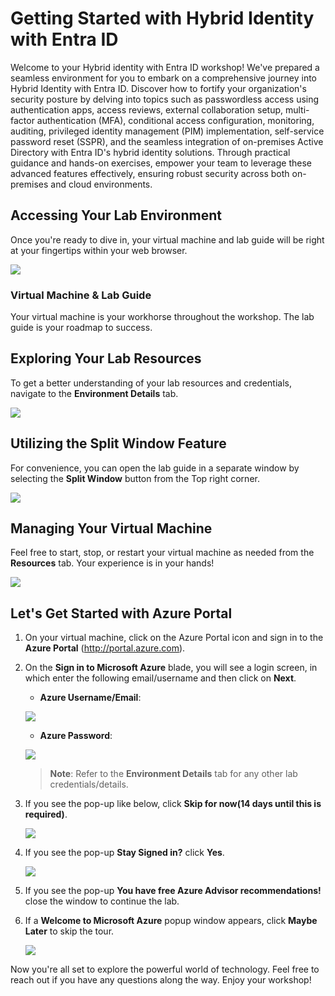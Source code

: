 # Getting Started with Hybrid Identity with Entra ID

Welcome to your Hybrid identity with Entra ID workshop! We've prepared a seamless environment for you to embark on a comprehensive journey into Hybrid Identity with Entra ID. Discover how to fortify your organization's security posture by delving into topics such as passwordless access using authentication apps, access reviews, external collaboration setup, multi-factor authentication (MFA), conditional access configuration, monitoring, auditing, privileged identity management (PIM) implementation, self-service password reset (SSPR), and the seamless integration of on-premises Active Directory with Entra ID's hybrid identity solutions. Through practical guidance and hands-on exercises, empower your team to leverage these advanced features effectively, ensuring robust security across both on-premises and cloud environments.

## Accessing Your Lab Environment

Once you're ready to dive in, your virtual machine and lab guide will be right at your fingertips within your web browser.

![](../media/introp.png)

### Virtual Machine & Lab Guide
 
Your virtual machine is your workhorse throughout the workshop. The lab guide is your roadmap to success.

## Exploring Your Lab Resources
 
To get a better understanding of your lab resources and credentials, navigate to the **Environment Details** tab.

![](../media/introp1.png)

## Utilizing the Split Window Feature
 
For convenience, you can open the lab guide in a separate window by selecting the **Split Window** button from the Top right corner.

![](../media/introp2.png)
 
## Managing Your Virtual Machine
 
Feel free to start, stop, or restart your virtual machine as needed from the **Resources** tab. Your experience is in your hands!

![](../media/resources.png)

## Let's Get Started with Azure Portal

1. On your virtual machine, click on the Azure Portal icon and sign in to the **Azure Portal** (<http://portal.azure.com>).

1. On the **Sign in to Microsoft Azure** blade, you will see a login screen, in which enter the following email/username and then click on **Next**.  

   * **Azure Username/Email**:  <inject key="AzureAdUserEmail"></inject> 

   ![](../media/g1.jpg)

   * **Azure Password**:  <inject key="AzureAdUserPassword"></inject>

    ![](../media/g2.jpg)

     >**Note**: Refer to the **Environment Details** tab for any other lab credentials/details.

  
1. If you see the pop-up like below, click **Skip for now(14 days until this is required)**.

    ![](../media/g6.png)

1. If you see the pop-up **Stay Signed in?** click **Yes**.

    ![](../media/g3.jpg)

1. If you see the pop-up **You have free Azure Advisor recommendations!** close the window to continue the lab. 

1. If a **Welcome to Microsoft Azure** popup window appears, click **Maybe Later** to skip the tour.

    ![](../media/getting-started-latest.png)

Now you're all set to explore the powerful world of technology. Feel free to reach out if you have any questions along the way. Enjoy your workshop!

